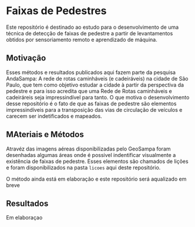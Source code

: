 # Faixas de Pedestres

Este repositório é destinado ao estudo para o desenvolvimento de uma técnica de detecção de faixas de pedestre a partir de levantamentos obtidos por sensoriamento remoto e aprendizado de máquina.

## Motivação

Esses métodos e resultados publicados aqui fazem parte da pesquisa AndaSampa: A rede de rotas caminháveis (e cadeiráveis) na cidade de São Paulo, que tem como objetivo estudar a cidade à partir da perspectiva da pedestre e para isso acredita que uma Rede de Rotas caminháveis e cadeiráreis seja impressindível para tanto.
O que motiva o desenvolvimento desse repositório é o fato de que as faixas de pedestre são elementos impressindíveis para a transposição das vias de circulação de veículos e carecem ser indetificados e mapeados.

## MAteriais e Métodos

Atravéz das imagens aéreas disponibilizadas pelo GeoSampa foram desenhadas algumas áreas onde é possivel indentificar visualmente a existência de faixas de pedestre. Esses elementos são chamados de lições e foram disponibilizados na pasta `licoes` aqui deste repositório.

O método ainda está em elaboração e este repositório será aqualizado em breve

## Resultados

Em elaboraçao
